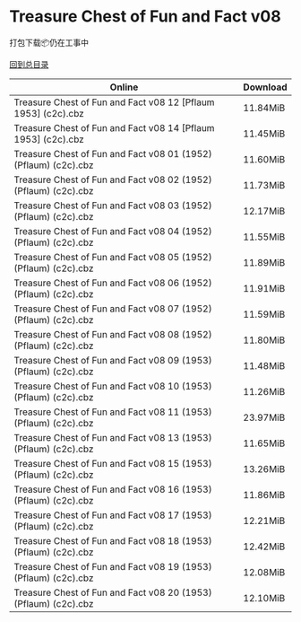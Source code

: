 # Treasure Chest of Fun and Fact v08

打包下载📦仍在工事中

[回到总目录](/Catalogs.md)







Online | Download
--- | ---
Treasure Chest of Fun and Fact v08 12 [Pflaum 1953] (c2c).cbz | 11.84MiB
Treasure Chest of Fun and Fact v08 14 [Pflaum 1953] (c2c).cbz | 11.45MiB
Treasure Chest of Fun and Fact v08 01 (1952) (Pflaum) (c2c).cbz | 11.60MiB
Treasure Chest of Fun and Fact v08 02 (1952) (Pflaum) (c2c).cbz | 11.73MiB
Treasure Chest of Fun and Fact v08 03 (1952) (Pflaum) (c2c).cbz | 12.17MiB
Treasure Chest of Fun and Fact v08 04 (1952) (Pflaum) (c2c).cbz | 11.55MiB
Treasure Chest of Fun and Fact v08 05 (1952) (Pflaum) (c2c).cbz | 11.89MiB
Treasure Chest of Fun and Fact v08 06 (1952) (Pflaum) (c2c).cbz | 11.91MiB
Treasure Chest of Fun and Fact v08 07 (1952) (Pflaum) (c2c).cbz | 11.59MiB
Treasure Chest of Fun and Fact v08 08 (1952) (Pflaum) (c2c).cbz | 11.80MiB
Treasure Chest of Fun and Fact v08 09 (1953) (Pflaum) (c2c).cbz | 11.48MiB
Treasure Chest of Fun and Fact v08 10 (1953) (Pflaum) (c2c).cbz | 11.26MiB
Treasure Chest of Fun and Fact v08 11 (1953) (Pflaum) (c2c).cbz | 23.97MiB
Treasure Chest of Fun and Fact v08 13 (1953) (Pflaum) (c2c).cbz | 11.65MiB
Treasure Chest of Fun and Fact v08 15 (1953) (Pflaum) (c2c).cbz | 13.26MiB
Treasure Chest of Fun and Fact v08 16 (1953) (Pflaum) (c2c).cbz | 11.86MiB
Treasure Chest of Fun and Fact v08 17 (1953) (Pflaum) (c2c).cbz | 12.21MiB
Treasure Chest of Fun and Fact v08 18 (1953) (Pflaum) (c2c).cbz | 12.42MiB
Treasure Chest of Fun and Fact v08 19 (1953) (Pflaum) (c2c).cbz | 12.08MiB
Treasure Chest of Fun and Fact v08 20 (1953) (Pflaum) (c2c).cbz | 12.10MiB